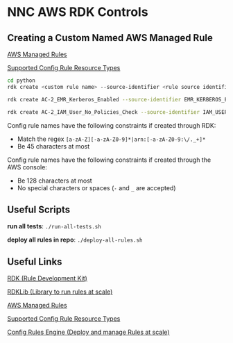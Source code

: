# NNC AWS RDK Controls

## Creating a Custom Named AWS Managed Rule

[AWS Managed Rules](https://docs.aws.amazon.com/config/latest/developerguide/managed-rules-by-aws-config.html)

[Supported Config Rule Resource Types](https://docs.aws.amazon.com/config/latest/developerguide/resource-config-reference.html)

```bash
cd python
rdk create <custom rule name> --source-identifier <rule source identifier> ...<additional args>...

rdk create AC-2_EMR_Kerberos_Enabled --source-identifier EMR_KERBEROS_ENABLED --maximum-frequency TwentyFour_Hours 

rdk create AC-2_IAM_User_No_Policies_Check --source-identifier IAM_USER_NO_POLICIES_CHECK --resource-types AWS::IAM::User
```

Config rule names have the following constraints if created through RDK:
- Match the regex `[a-zA-Z][-a-zA-Z0-9]*|arn:[-a-zA-Z0-9:\/._+]*`
- Be 45 characters at most

Config rule names have the following constraints if created through the AWS console:
- Be 128 characters at most
- No special characters or spaces (`-` and `_` are accepted)


## Useful Scripts

__run all tests__: `./run-all-tests.sh`

__deploy all rules in repo__: `./deploy-all-rules.sh`


## Useful Links

[RDK (Rule Development Kit)](https://github.com/awslabs/aws-config-rdk)

[RDKLib (Library to run rules at scale)](https://github.com/awslabs/aws-config-rdklib)

[AWS Managed Rules](https://docs.aws.amazon.com/config/latest/developerguide/managed-rules-by-aws-config.html)

[Supported Config Rule Resource Types](https://docs.aws.amazon.com/config/latest/developerguide/resource-config-reference.html)

[Config Rules Engine (Deploy and manage Rules at scale)](https://github.com/awslabs/aws-config-engine-for-compliance-as-code)
